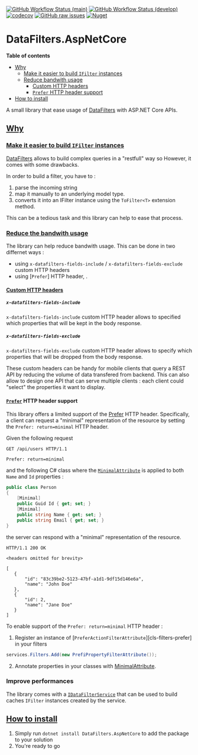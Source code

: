 ﻿[![GitHub Workflow Status (main)](https://img.shields.io/github/workflow/status/candoumbe/datafilters.aspnetcore/deployment/main?label=main)](https://github.com/candoumbe/DataFilters.AspNetCore/actions/workflows/deployment.yml)
[![GitHub Workflow Status (develop)](https://img.shields.io/github/workflow/status/candoumbe/datafilters.aspnetcore/continuous/develop?label=develop)](https://github.com/candoumbe/DataFilters.AspNetCore/actions/workflows/continuous.yml)
[![codecov](https://codecov.io/gh/candoumbe/DataFilters.aspnetcore/branch/develop/graph/badge.svg?token=FHSC41A4X3)](https://codecov.io/gh/candoumbe/DataFilters.aspnetcore)
[![GitHub raw issues](https://img.shields.io/github/issues-raw/candoumbe/datafilters.aspnetcore)](https://github.com/candoumbe/datafilters.aspnetcore/issues)
[![Nuget](https://img.shields.io/nuget/vpre/datafilters.aspnetcore)](https://nuget.org/packages/datafilters)
#  DataFilters.AspNetCore <!-- omit in toc -->

**Table of contents**
- <a href='#why'>Why</a>
  - <a href='#build-ifilters'>Make it easier to build `IFilter` instances</a>
  - <a href='#reduce-bandwith-usage'>Reduce bandwith usage</a>
    - <a href='#custom-http-headers'>Custom HTTP headers</a>
    - <a href='#prefer-http-header-support'>`Prefer` HTTP header support</a>
- <a href='#how-to-install'>How to install</a>


A small library that ease usage of [DataFilters][datafilters-nupkg] with ASP.NET Core APIs.

## <a href="#" id="why">Why</a>

### <a href="#" id="build-ifilters">Make it easier to build `IFilter` instances</a>
[DataFilters][datafilters-nupkg] allows to build complex queries in a "restfull" way so 
However, it comes with some drawbacks.

In order to build a filter, you have to :

1. parse the incoming string
2. map it manually to an underlying model type.
3. converts it into an IFilter instance using the `ToFilter<T>` extension method.

This can be a tedious task and this library can help to ease that process.

### <a href="#" id="reduce-bandwith-usage">Reduce the bandwith usage</a>
The library can help reduce bandwith usage. This can be done in two  differnet ways : 
- using `x-datafilters-fields-include` / `x-datafilters-fields-exclude` custom HTTP headers
- using [`Prefer`] HTTP header,  .

#### <a href="#" id="custom-http-headers"> Custom HTTP headers</a>

##### `x-datafilters-fields-include`
`x-datafilters-fields-include` custom HTTP header allows to specified which properties that will be kept in the body response.

##### `x-datafilters-fields-exclude` 
`x-datafilters-fields-exclude` custom HTTP header allows to specify which properties that will be 
dropped from the body response.

These custom headers can be handy for mobile clients that query a REST API by reducing the volume 
of data transfered from backend. This can also allow to design one API that can serve multiple clients :
each client could "select" the properties it want to display.

#### <a href="#" id="prefer-http-header-support">[`Prefer`](https://httpwg.org/specs/rfc7240.html) HTTP header support</a>

This library offers a limited support of the [Prefer](https://httpwg.org/specs/rfc7240.html) HTTP header. 
Specifically, a client can request a "minimal" representation of the resource by setting the `Prefer: return=minimal` HTTP header.

Given the following request
```http
GET /api/users HTTP/1.1

Prefer: return=minimal
```

and the following C# class where the [`MinimalAttribute`][cls-attrs-minimal]
is applied to both `Name` and `Id` properties :


```csharp
public class Person
{
    [Minimal]
    public Guid Id { get; set; }
    [Minimal]
    public string Name { get; set; }
    public string Email { get; set; }
}
```

the server can respond with a "minimal" representation of the resource.

```http
HTTP/1.1 200 OK

<headers omitted for brevity>

[
   {
       "id": "83c39be2-5123-47bf-a1d1-9df15d146e6a",
       "name": "John Doe"
   },
   {
       "id": 2,
       "name": "Jane Doe"
   }
]
```

To enable support of the `Prefer: return=minimal` HTTP header :
1. Register an instance of [`PreferActionFilterAttribute`][cls-filters-prefer] in your filters
```csharp
services.Filters.Add(new PrefiPropertyFilterAttribute());
```
2. Annotate properties in your classes with [MinimalAttribute][cls-attrs-minimal].

### Improve performances
The library comes with a [`IDataFilterService`](/src/DataFilters.AspNetCore/IDataFilterService.cs)  that can be used to build caches `IFilter` instances created by the service.


## <a href='#' id='how-to-install'>How to install</a>

1. Simply run `dotnet install DataFilters.AspNetCore` to add the package to your solution
2. You're ready to go


[datafilters-nupkg]: https://nuget.org/packages/DataFilters
[cls-attrs-minimal]: /src/DataFilters.AspNetCore/Attributes/MinimalAttribute.cs
[cls-filters-select]: /src/DataFilters.AspNetCore/Filters/SelectPropertyFilterAttribute.cs